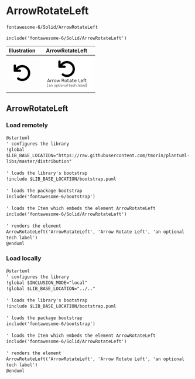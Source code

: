 # ArrowRotateLeft


```text
fontawesome-6/Solid/ArrowRotateLeft
```

```text
include('fontawesome-6/Solid/ArrowRotateLeft')
```



| Illustration | ArrowRotateLeft |
| :---: | :---: |
| ![illustration for Illustration](../../fontawesome-6/Solid/ArrowRotateLeft.png) | ![illustration for ArrowRotateLeft](../../fontawesome-6/Solid/ArrowRotateLeft.Local.png) |




## ArrowRotateLeft

### Load remotely
```plantuml
@startuml
' configures the library
!global $LIB_BASE_LOCATION="https://raw.githubusercontent.com/tmorin/plantuml-libs/master/distribution"

' loads the library's bootstrap
!include $LIB_BASE_LOCATION/bootstrap.puml

' loads the package bootstrap
include('fontawesome-6/bootstrap')

' loads the Item which embeds the element ArrowRotateLeft
include('fontawesome-6/Solid/ArrowRotateLeft')

' renders the element
ArrowRotateLeft('ArrowRotateLeft', 'Arrow Rotate Left', 'an optional tech label')
@enduml
```

### Load locally
```plantuml
@startuml
' configures the library
!global $INCLUSION_MODE="local"
!global $LIB_BASE_LOCATION="../.."

' loads the library's bootstrap
!include $LIB_BASE_LOCATION/bootstrap.puml

' loads the package bootstrap
include('fontawesome-6/bootstrap')

' loads the Item which embeds the element ArrowRotateLeft
include('fontawesome-6/Solid/ArrowRotateLeft')

' renders the element
ArrowRotateLeft('ArrowRotateLeft', 'Arrow Rotate Left', 'an optional tech label')
@enduml
```

